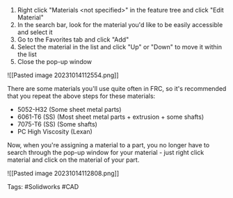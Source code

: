 1. Right click "Materials \<not specified>" in the feature tree and click "Edit Material"
2. In the search bar, look for the material you'd like to be easily accessible and select it
3. Go to the Favorites tab and click "Add"
4. Select the material in the list and click "Up" or "Down" to move it within the list
5. Close the pop-up window

![[Pasted image 20231014112554.png]]

There are some materials you'll use quite often in FRC, so it's recommended that you repeat the above steps for these materials:
- 5052-H32 (Some sheet metal parts)
- 6061-T6 (SS) (Most sheet metal parts + extrusion + some shafts)
- 7075-T6 (SS) (Some shafts)
- PC High Viscosity (Lexan)

Now, when you're assigning a material to a part, you no longer have to search through the pop-up window for your material - just right click material and click on the material of your part.

![[Pasted image 20231014112808.png]]

Tags: #Solidworks #CAD 